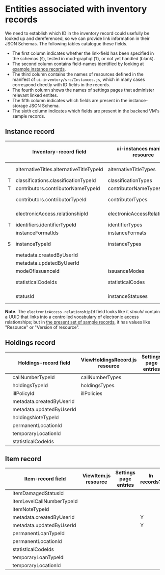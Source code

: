 # Entities associated with inventory records

We need to establish which ID in the inventory record could usefully be looked up and dereferenced, so we can provide link information in their JSON Schemas. The following tables catalogue these fields.

* The first column indicates whether the link-field has been specified in the schemas (`S`), tested in mod-graphql (`T`), or not yet handled (blank).
* The second column contains field-names identified by looking at [example instance records](https://issues.folio.org/secure/attachment/15615/15615_UChicagoInstances_20181218+%282%29.json).
* The third column contains the names of resources defined in the manifest of `ui-inventory/src/Instances.js`, which in many cases correspond directly with ID fields in the records.
* The fourth column shows the names of settings pages that administer relevant linked entites.
* The fifth column indicates which fields are present in the instance-storage JSON Schema.
* The sixth column indicates which fields are present in the backend VM's sample records.


## Instance record

|   | Inventory-record field                | ui-instances manifest resource | Settings page entries     | In records?
| - | ------------------------------------- | ------------------------------ | ------------------------- | -----------
|   | alternativeTitles.alternativeTitleTypeId | alternativeTitleTypes       | Alternative title types   | absent
| T | classifications.classificationTypeId  | classificationTypes            | _[hardcoded]_             | Y
| T | contributors.contributorNameTypeId    | contributorNameTypes           | _[hardcoded]_             | Y
|   | contributors.contributorTypeId        | contributorTypes               | Contributor types         | absent
|   | electronicAccess.relationshipId       | electronicAccessRelationships  | URL relationship          | absent
| T | identifiers.identifierTypeId          | identifierTypes                | _[hardcoded]_             | Y
|   | instanceFormatIds                     | instanceFormats                | Formats                   | absent
| S | instanceTypeId                        | instanceTypes                  | Resource types            | Y
|   | metadata.createdByUserId              |                                | [Users app]               | Y
|   | metadata.updatedByUserId              |                                | [Users app]               | Y
|   | modeOfIssuanceId                      | issuanceModes                  | _[hardcoded]_             | absent
|   | statisticalCodeIds                    | statisticalCodes               | Statistical codes         | absent
|   | statusId                              | instanceStatuses               | Instance status types     | absent

**Note.** The `electronicAccess.relationshipId` field looks like it _should_ contain a UUID that links into a controlled vocabulary of electronic access relationships; but in [the present set of sample records](https://issues.folio.org/secure/attachment/15615/15615_UChicagoInstances_20181218+%282%29.json), it has values like "Resource" or "Version of resource".


## Holdings record

|   | Holdings-record field                 | ViewHoldingsRecord.js resource | Settings page entries     | In records?
| - | ------------------------------------- | ------------------------------ | ------------------------- | -----------
|   | callNumberTypeId                      | callNumberTypes                |                           | absent
|   | holdingsTypeId                        | holdingsTypes                  |                           | absent
|   | illPolicyId                           | illPolicies                    |                           | absent
|   | metadata.createdByUserId              |                                |                           | Y
|   | metadata.updatedByUserId              |                                |                           | Y
|   | holdingsNoteTypeId                    |                                |                           | absent
|   | permanentLocationId                   |                                |                           | Y
|   | temporaryLocationId                   |                                |                           | absent
|   | statisticalCodeIds                    |                                |                           | absent


## Item record

|   | Item-record field                     | ViewItem.js resource           | Settings page entries     | In records?
| - | ------------------------------------- | ------------------------------ | ------------------------- | -----------
|   | itemDamagedStatusId                   |                                |                           |
|   | itemLevelCallNumberTypeId             |                                |                           |
|   | itemNoteTypeId                        |                                |                           |
|   | metadata.createdByUserId              |                                |                           | Y
|   | metadata.updatedByUserId              |                                |                           | Y
|   | permanentLoanTypeId                   |                                |                           |
|   | permanentLocationId                   |                                |                           |
|   | statisticalCodeIds                    |                                |                           |
|   | temporaryLoanTypeId                   |                                |                           |
|   | temporaryLocationId                   |                                |                           |


